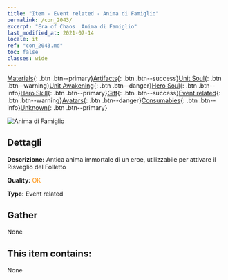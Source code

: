 ```yaml
---
title: "Item - Event related - Anima di Famiglio"
permalink: /con_2043/
excerpt: "Era of Chaos  Anima di Famiglio"
last_modified_at: 2021-07-14
locale: it
ref: "con_2043.md"
toc: false
classes: wide
---
```

 [Materials](/ItemsIT/){: .btn .btn--primary}[Artifacts](/ItemsIT/Artifacts/){: .btn .btn--success}[Unit Soul](/ItemsIT/UnitSoul/){: .btn .btn--warning}[Unit Awakening](/ItemsIT/UnitAwakening/){: .btn .btn--danger}[Hero Soul](/ItemsIT/HeroSoul/){: .btn .btn--info}[Hero Skill](/ItemsIT/HeroSkill/){: .btn .btn--primary}[Gift](/ItemsIT/Gift/){: .btn .btn--success}[Event related](/ItemsIT/Events/){: .btn .btn--warning}[Avatars](/ItemsIT/Avatars/){: .btn .btn--danger}[Consumables](/ItemsIT/Consumables/){: .btn .btn--info}[Unknown](/ItemsIT/Unknown/){: .btn .btn--primary}

 ![Anima di Famiglio](/images/t/juexing_501.png)

## Dettagli
 **Descrizione:** Antica anima immortale di un eroe, utilizzabile per attivare il Risveglio del Folletto

 **Quality:** <span style="color: #FF8C00">OK</span>

 **Type:** Event related

## Gather

  None

## This item contains:

  None

